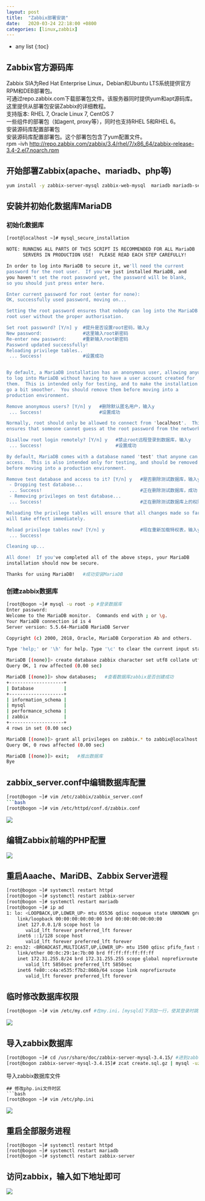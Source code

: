 ```yaml
---
layout: post
title:  "Zabbix部署安装"
date:   2020-03-24 22:18:00 +0800
categories: [linux,zabbix]
---
```

* any list
{:toc}

## Zabbix官方源码库
Zabbix SIA为Red Hat Enterprise Linux，Debian和Ubuntu LTS系统提供官方RPM和DEB部署包。  
可通过repo.zabbix.com下载部署包文件。该服务器同时提供yum和apt源码库。这里提供从部署包安装Zabbix的详细教程。  
支持版本: RHEL 7, Oracle Linux 7, CentOS 7  
一些组件的部署包（如agent, proxy等），同时也支持RHEL 5和RHEL 6。   
安装源码库配置部署包  
安装源码库配置部署包。这个部署包包含了yum配置文件。  
rpm -ivh http://repo.zabbix.com/zabbix/3.4/rhel/7/x86_64/zabbix-release-3.4-2.el7.noarch.rpm
## 开始部署Zabbix(apache、mariadb、php等)  
```bash
yum install -y zabbix-server-mysql zabbix-web-mysql  mariadb mariadb-server httpd
```
## 安装并初始化数据库MariaDB
### 初始化数据库  
```bash
[root@localhost ~]# mysql_secure_installation

NOTE: RUNNING ALL PARTS OF THIS SCRIPT IS RECOMMENDED FOR ALL MariaDB
      SERVERS IN PRODUCTION USE!  PLEASE READ EACH STEP CAREFULLY!

In order to log into MariaDB to secure it, we'll need the current
password for the root user.  If you've just installed MariaDB, and
you haven't set the root password yet, the password will be blank,
so you should just press enter here.

Enter current password for root (enter for none):
OK, successfully used password, moving on...

Setting the root password ensures that nobody can log into the MariaDB
root user without the proper authorisation.

Set root password? [Y/n] y  #提升是否设置root密码，输入y
New password:               #这里输入root新密码
Re-enter new password:      #重新输入root新密码
Password updated successfully!
Reloading privilege tables..
 ... Success!               #设置成功


By default, a MariaDB installation has an anonymous user, allowing anyone
to log into MariaDB without having to have a user account created for
them.  This is intended only for testing, and to make the installation
go a bit smoother.  You should remove them before moving into a
production environment.

Remove anonymous users? [Y/n] y   #删除默认匿名用户，输入y
 ... Success!                     #设置成功

Normally, root should only be allowed to connect from 'localhost'.  This
ensures that someone cannot guess at the root password from the network.

Disallow root login remotely? [Y/n] y   #禁止root远程登录到数据库，输入y
 ... Success!                           #设置成功

By default, MariaDB comes with a database named 'test' that anyone can
access.  This is also intended only for testing, and should be removed
before moving into a production environment.

Remove test database and access to it? [Y/n] y   #是否删除测试数据库，输入y
 - Dropping test database...
 ... Success!                                    #正在删除测试数据库，成功
 - Removing privileges on test database...
 ... Success!                                    #正在删除测试数据库上的权限，成功

Reloading the privilege tables will ensure that all changes made so far
will take effect immediately.

Reload privilege tables now? [Y/n] y             #现在重新加载特权表，输入y
 ... Success!

Cleaning up...

All done!  If you've completed all of the above steps, your MariaDB
installation should now be secure.

Thanks for using MariaDB!   #成功安装MariaDB
```
### 创建zabbix数据库  
```bash
[root@bogon ~]# mysql -u root -p #登录数据库
Enter password:
Welcome to the MariaDB monitor.  Commands end with ; or \g.
Your MariaDB connection id is 4
Server version: 5.5.64-MariaDB MariaDB Server

Copyright (c) 2000, 2018, Oracle, MariaDB Corporation Ab and others.

Type 'help;' or '\h' for help. Type '\c' to clear the current input statement.

MariaDB [(none)]> create database zabbix character set utf8 collate utf8_bin;   #创建数据库zabbix
Query OK, 1 row affected (0.00 sec)

MariaDB [(none)]> show databases;   #查看数据库zabbix是否创建成功
+--------------------+
| Database           |
+--------------------+
| information_schema |
| mysql              |
| performance_schema |
| zabbix             |
+--------------------+
4 rows in set (0.00 sec)

MariaDB [(none)]> grant all privileges on zabbix.* to zabbix@localhost identified by 'qaz123!@#';   开启zabbix数据库权限，并设置账户zabbix和密码qaz123!@#
Query OK, 0 rows affected (0.00 sec)

MariaDB [(none)]> exit;   #推出数据库
Bye
```
## zabbix_server.conf中编辑数据库配置
```bash
[root@bogon ~]# vim /etc/zabbix/zabbix_server.conf
```bash  
[root@bogon ~]# vim /etc/httpd/conf.d/zabbix.conf
```
![](/static/img/posts/zabbix/zabbix01.png)    
## 编辑Zabbix前端的PHP配置  
![](/static/img/posts/zabbix/zabbix02.png)  
## 重启Aaache、MariDB、Zabbix Server进程
```bash
[root@bogon ~]# systemctl restart httpd
[root@bogon ~]# systemctl restart zabbix-server
[root@bogon ~]# systemctl restart mariadb
[root@bogon ~]# ip ad
1: lo: <LOOPBACK,UP,LOWER_UP> mtu 65536 qdisc noqueue state UNKNOWN group default qlen 1000
    link/loopback 00:00:00:00:00:00 brd 00:00:00:00:00:00
    inet 127.0.0.1/8 scope host lo
       valid_lft forever preferred_lft forever
    inet6 ::1/128 scope host
       valid_lft forever preferred_lft forever
2: ens32: <BROADCAST,MULTICAST,UP,LOWER_UP> mtu 1500 qdisc pfifo_fast state UP group default qlen 1000
    link/ether 00:0c:29:1e:7b:00 brd ff:ff:ff:ff:ff:ff
    inet 172.31.255.8/24 brd 172.31.255.255 scope global noprefixroute dynamic ens32
       valid_lft 5850sec preferred_lft 5850sec
    inet6 fe80::c4a:e535:f7b2:866b/64 scope link noprefixroute
       valid_lft forever preferred_lft forever
```   
## 临时修改数据库权限
```bash
[root@bogon ~]# vim /etc/my.cnf #在my.ini，[mysqld]下添加一行，使其登录时跳过权限检查
```
![](/static/img/posts/zabbix/zabbix03.png)  
## 导入zabbix数据库
```bash
[root@bogon ~]# cd /usr/share/doc/zabbix-server-mysql-3.4.15/ #进到zabbix目录
[root@bogon zabbix-server-mysql-3.4.15]# zcat create.sql.gz | mysql -uzabbix zabbix
```
导入zabbix数据库文件
```  
## 修改php.ini文件时区
```bash
[root@bogon ~]# vim /etc/php.ini
```
![](/static/img/posts/zabbix/zabbix05.png)    
## 重启全部服务进程
```#!/usr/bin/env bash
[root@bogon ~]# systemctl restart httpd
[root@bogon ~]# systemctl restart mariadb
[root@bogon ~]# systemctl restart zabbix-server
```
## 访问zabbix，输入如下地址即可  
![](/static/img/posts/zabbix/zabbix04.png)  
